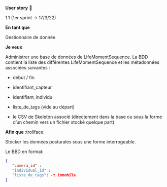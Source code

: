 
**User story** :information_desk_person:
	
1.1 (1er sprint -> 17/3/22)</br>


**En tant que**

Gestionnaire de donnée </br>


**Je veux**

Administrer une base de données de LifeMomentSequence. La BDD contient la liste des différentes LifeMomentSequence et les métadonnées associées suivantes :  

 - début / fin 

 - identifiant_capteur 

 - identifiant_individu 

 - liste_de_tags (vide au départ) 

 - le CSV de Skeleton associé (directement dans la base ou sous la forme d’un chemin vers un fichier stocké quelque part) </br>
 

**Afin que** :trollface:

Stocker les données posturales sous une forme interrogeable. 

Le BBD en format:
```json
{
   "camera_id" : 
   "individual_id" :
   "liste_de_tags": -t immobile
}
```
